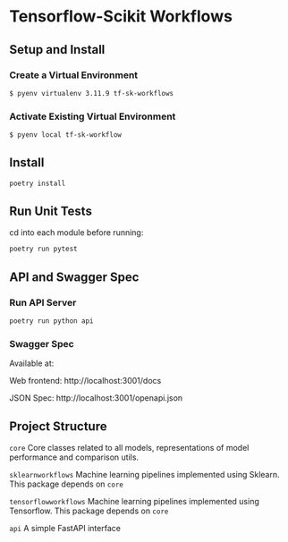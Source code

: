 # Tensorflow-Scikit Workflows 

## Setup and Install

### Create a Virtual Environment

```bash
$ pyenv virtualenv 3.11.9 tf-sk-workflows
```

### Activate Existing Virtual Environment

```bash
$ pyenv local tf-sk-workflow
```

## Install

```bash
poetry install
``` 

## Run Unit Tests

cd into each module before running:

```bash
poetry run pytest
```

## API and Swagger Spec

### Run API Server

```bash
poetry run python api
```

### Swagger Spec

Available at: 

Web frontend: http://localhost:3001/docs

JSON Spec: http://localhost:3001/openapi.json

## Project Structure

`core`
Core classes related to all models, representations of model performance and comparison utils.

`sklearnworkflows`
Machine learning pipelines implemented using Sklearn.
This package depends on `core`

`tensorflowworkflows`
Machine learning pipelines implemented using Tensorflow.
This package depends on `core`

`api` A simple FastAPI interface